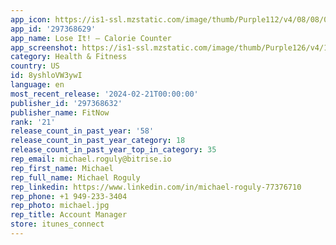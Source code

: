 ```yaml
---
app_icon: https://is1-ssl.mzstatic.com/image/thumb/Purple112/v4/08/08/01/08080135-8b54-8171-90de-571b3e753f78/AppIcon-0-1x_U007emarketing-0-7-0-85-220-0.png/1024x1024bb.png
app_id: '297368629'
app_name: Lose It! – Calorie Counter
app_screenshot: https://is1-ssl.mzstatic.com/image/thumb/Purple126/v4/17/91/b0/1791b041-c5e1-3b23-cb89-d8cf03f2d904/67d414b3-d1c8-415b-a780-cface45d8676_6.7_01.jpg/1242x2688bb.png
category: Health & Fitness
country: US
id: 8yshloVW3ywI
language: en
most_recent_release: '2024-02-21T00:00:00'
publisher_id: '297368632'
publisher_name: FitNow
rank: '21'
release_count_in_past_year: '58'
release_count_in_past_year_category: 18
release_count_in_past_year_top_in_category: 35
rep_email: michael.roguly@bitrise.io
rep_first_name: Michael
rep_full_name: Michael Roguly
rep_linkedin: https://www.linkedin.com/in/michael-roguly-77376710
rep_phone: +1 949-233-3404
rep_photo: michael.jpg
rep_title: Account Manager
store: itunes_connect
---
```


